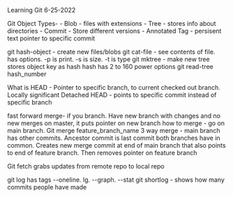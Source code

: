Learning Git
6-25-2022

Git Object Types-
    - Blob - files with extensions
    - Tree - stores info about directories
    - Commit - Store different versions
    - Annotated Tag - persisent text pointer to specific commit

git hash-object - create new files/blobs
git cat-file - see contents of file. has options. -p is print. -s is size. -t is type
git mktree - make new tree
stores object key as hash
hash has 2 to 160 power options
git read-tree hash_number

What is HEAD
    - Pointer to specific branch, to current checked out branch. Locally significant
Detached HEAD - points to specific commit instead of specific branch

fast forward merge- if you branch. Have new branch with changes and no new merges on master, it puts pointer on new branch
how to merge - go on main branch. Git merge feature_branch_name
3 way merge - main branch has other commits. Ancestor commit is last commit both branches have in common. Creates new merge commit at end of main branch that also points to end of feature branch. Then removes pointer on feature branch

Git fetch grabs updates from remote repo to local repo

git log has tags --oneline. lg. --graph. --stat
git shortlog - shows how many commits people have made